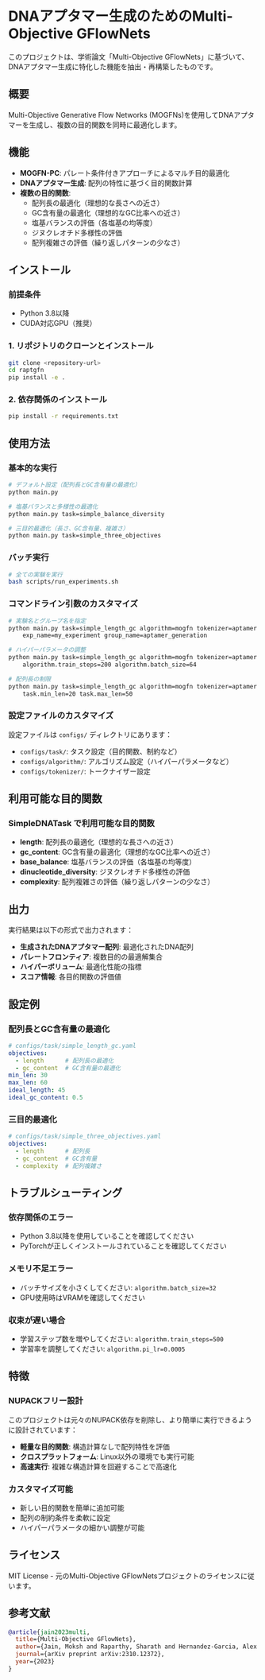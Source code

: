 # DNAアプタマー生成のためのMulti-Objective GFlowNets

このプロジェクトは、学術論文「Multi-Objective GFlowNets」に基づいて、DNAアプタマー生成に特化した機能を抽出・再構築したものです。

## 概要

Multi-Objective Generative Flow Networks (MOGFNs)を使用してDNAアプタマーを生成し、複数の目的関数を同時に最適化します。

## 機能

- **MOGFN-PC**: パレート条件付きアプローチによるマルチ目的最適化
- **DNAアプタマー生成**: 配列の特性に基づく目的関数計算
- **複数の目的関数**:
  - 配列長の最適化（理想的な長さへの近さ）
  - GC含有量の最適化（理想的なGC比率への近さ）
  - 塩基バランスの評価（各塩基の均等度）
  - ジヌクレオチド多様性の評価
  - 配列複雑さの評価（繰り返しパターンの少なさ）

## インストール

### 前提条件

- Python 3.8以降
- CUDA対応GPU（推奨）

### 1. リポジトリのクローンとインストール

```bash
git clone <repository-url>
cd raptgfn
pip install -e .
```

### 2. 依存関係のインストール

```bash
pip install -r requirements.txt
```

## 使用方法

### 基本的な実行

```bash
# デフォルト設定（配列長とGC含有量の最適化）
python main.py

# 塩基バランスと多様性の最適化
python main.py task=simple_balance_diversity

# 三目的最適化（長さ、GC含有量、複雑さ）
python main.py task=simple_three_objectives
```

### バッチ実行

```bash
# 全ての実験を実行
bash scripts/run_experiments.sh
```

### コマンドライン引数のカスタマイズ

```bash
# 実験名とグループ名を指定
python main.py task=simple_length_gc algorithm=mogfn tokenizer=aptamer \
    exp_name=my_experiment group_name=aptamer_generation

# ハイパーパラメータの調整
python main.py task=simple_length_gc algorithm=mogfn tokenizer=aptamer \
    algorithm.train_steps=200 algorithm.batch_size=64

# 配列長の制限
python main.py task=simple_length_gc algorithm=mogfn tokenizer=aptamer \
    task.min_len=20 task.max_len=50
```

### 設定ファイルのカスタマイズ

設定ファイルは `configs/` ディレクトリにあります：

- `configs/task/`: タスク設定（目的関数、制約など）
- `configs/algorithm/`: アルゴリズム設定（ハイパーパラメータなど）
- `configs/tokenizer/`: トークナイザー設定

## 利用可能な目的関数

### SimpleDNATask で利用可能な目的関数

- **length**: 配列長の最適化（理想的な長さへの近さ）
- **gc_content**: GC含有量の最適化（理想的なGC比率への近さ）
- **base_balance**: 塩基バランスの評価（各塩基の均等度）
- **dinucleotide_diversity**: ジヌクレオチド多様性の評価
- **complexity**: 配列複雑さの評価（繰り返しパターンの少なさ）

## 出力

実行結果は以下の形式で出力されます：

- **生成されたDNAアプタマー配列**: 最適化されたDNA配列
- **パレートフロンティア**: 複数目的の最適解集合
- **ハイパーボリューム**: 最適化性能の指標
- **スコア情報**: 各目的関数の評価値

## 設定例

### 配列長とGC含有量の最適化
```yaml
# configs/task/simple_length_gc.yaml
objectives:
  - length      # 配列長の最適化
  - gc_content  # GC含有量の最適化
min_len: 30
max_len: 60
ideal_length: 45
ideal_gc_content: 0.5
```

### 三目的最適化
```yaml
# configs/task/simple_three_objectives.yaml
objectives:
  - length      # 配列長
  - gc_content  # GC含有量
  - complexity  # 配列複雑さ
```

## トラブルシューティング

### 依存関係のエラー
- Python 3.8以降を使用していることを確認してください
- PyTorchが正しくインストールされていることを確認してください

### メモリ不足エラー
- バッチサイズを小さくしてください: `algorithm.batch_size=32`
- GPU使用時はVRAMを確認してください

### 収束が遅い場合
- 学習ステップ数を増やしてください: `algorithm.train_steps=500`
- 学習率を調整してください: `algorithm.pi_lr=0.0005`

## 特徴

### NUPACKフリー設計
このプロジェクトは元々のNUPACK依存を削除し、より簡単に実行できるように設計されています：

- **軽量な目的関数**: 構造計算なしで配列特性を評価
- **クロスプラットフォーム**: Linux以外の環境でも実行可能
- **高速実行**: 複雑な構造計算を回避することで高速化

### カスタマイズ可能
- 新しい目的関数を簡単に追加可能
- 配列の制約条件を柔軟に設定
- ハイパーパラメータの細かい調整が可能

## ライセンス

MIT License - 元のMulti-Objective GFlowNetsプロジェクトのライセンスに従います。

## 参考文献

```bibtex
@article{jain2023multi,
  title={Multi-Objective GFlowNets},
  author={Jain, Moksh and Raparthy, Sharath and Hernandez-Garcia, Alex and Rector-Brooks, Jarrid and Bengio, Yoshua and Miret, Santiago and Bengio, Emmanuel},
  journal={arXiv preprint arXiv:2310.12372},
  year={2023}
}
```
